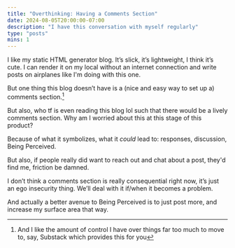 ```yaml
---
title: "Overthinking: Having a Comments Section"
date: 2024-08-05T20:00:00-07:00
description: "I have this conversation with myself regularly"
type: "posts"
mins: 1
---
```


I like my static HTML generator blog. It’s slick, it’s lightweight, I think it’s cute. I can render it on my local without an internet connection and write posts on airplanes like I'm doing with this one.

But one thing this blog doesn’t have is a (nice and easy way to set up a) comments section.[^1]
[^1]: And I like the amount of control I have over things far too much to move to, say, Substack which provides this for you

But also, who tf is even reading this blog lol such that there would be a lively comments section. Why am I worried about this at this stage of this product?

Because of what it symbolizes, what it _could_ lead to: responses, discussion, Being Perceived.

But also, if people really did want to reach out and chat about a post, they'd find me, friction be damned.

I don’t think a comments section is really consequential right now, it’s just an ego insecurity thing. We’ll deal with it if/when it becomes a problem.

And actually a better avenue to Being Perceived is to just post more, and increase my surface area that way.
